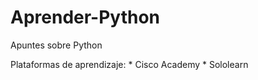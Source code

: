 # Aprender-Python

Apuntes sobre Python

Plataformas de aprendizaje:
    * Cisco Academy
    * Sololearn